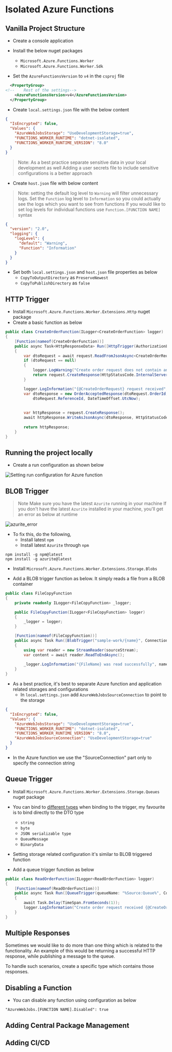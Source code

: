 ﻿# Isolated Azure Functions

## Vanilla Project Structure

* Create a console application

* Install the below nuget packages
  * `Microsoft.Azure.Functions.Worker`
  * `Microsoft.Azure.Functions.Worker.Sdk`

* Set the `AzureFunctionsVersion` to `v4` in the `csproj` file

```xml
  <PropertyGroup>
<!--    Rest of the settings-->
    <AzureFunctionsVersion>v4</AzureFunctionsVersion>    
  </PropertyGroup>
```

* Create `local.settings.json` file with the below content

```json
{
  "IsEncrypted": false,
  "Values": {
    "AzureWebJobsStorage": "UseDevelopmentStorage=true",
    "FUNCTIONS_WORKER_RUNTIME": "dotnet-isolated",
    "FUNCTIONS_WORKER_RUNTIME_VERSION": "8.0"
  }
}
```

> Note:
> As a best practice separate sensitive data in your local development as well
> Adding a user secrets file to include sensitive configurations is a better approach

* Create `host.json` file with below content

> Note: setting the default log level to `Warning` will filter unnecessary logs.
> Set the `Function` log level to `Information` so you could actually see the logs which you want to see from functions
> If you would like to set log levels for individual functions use `Function.[FUNCTION NAME]` syntax

```json
{
  "version": "2.0",
  "logging": {
    "logLevel": {
      "default": "Warning",
      "Function": "Information"
    }
  }
}
```

* Set both `local.settings.json` and `host.json` file properties as below
  * `CopyToOutputDirectory` as `PreserveNewest`
  * `CopyToPublishDirectory` as `false`

## HTTP Trigger

* Install `Microsoft.Azure.Functions.Worker.Extensions.Http` nuget package
* Create a basic function as below

```csharp
public class CreateOrderFunction(ILogger<CreateOrderFunction> logger)
{
    [Function(nameof(CreateOrderFunction))]
    public async Task<HttpResponseData> Run([HttpTrigger(AuthorizationLevel.Anonymous, "post", Route = "orders")] HttpRequestData request)
    {
        var dtoRequest = await request.ReadFromJsonAsync<CreateOrderRequest>();
        if (dtoRequest == null)
        {
            logger.LogWarning("Create order request does not contain any data to proceed");
            return request.CreateResponse(HttpStatusCode.InternalServerError);
        }

        logger.LogInformation("{@CreateOrderRequest} request received", dtoRequest);
        var dtoResponse = new OrderAcceptedResponse(dtoRequest.OrderId,
            dtoRequest.ReferenceId, DateTimeOffset.UtcNow);
        
        
        var httpResponse = request.CreateResponse();
        await httpResponse.WriteAsJsonAsync(dtoResponse, HttpStatusCode.Accepted);
        
        return httpResponse;
    }
}
```


## Running the project locally

* Create a run configuration as shown below
 
![Setting run configuration for Azure function](../../../Images/function_run_configuration.png "Azure Function Run Configuration")

## BLOB Trigger

> Note
> Make sure you have the latest `Azurite` running in your machine
> If you don't have the latest `Azurite` installed in your machine, you'll get an error as below at runtime

![azurite_error](../../../Images/azurite_error.png "Azurite error with incompatible versions")

* To fix this, do the following,
  * Install latest `npm`
  * Install latest `Azurite` through `npm`

```
npm install -g npm@latest
npm install -g azurite@latest
```

* Install `Microsoft.Azure.Functions.Worker.Extensions.Storage.Blobs`

* Add a BLOB trigger function as below. It simply reads a file from a BLOB container

```csharp
public class FileCopyFunction
{
    private readonly ILogger<FileCopyFunction> _logger;

    public FileCopyFunction(ILogger<FileCopyFunction> logger)
    {
        _logger = logger;
    }

    [Function(nameof(FileCopyFunction))]
    public async Task Run([BlobTrigger("sample-work/{name}", Connection = "SourceConnection")] Stream sourceStream, string name)
    {
        using var reader = new StreamReader(sourceStream);
        var content = await reader.ReadToEndAsync();
        
        _logger.LogInformation("{FileName} was read successfully", name);
    }
}
```

* As a best practice, it's best to separate Azure function and application related storages and configurations
  * In `local.settings.json` add `AzureWebJobsSourceConnection` to point to the storage

```json
{
  "IsEncrypted": false,
  "Values": {
    "AzureWebJobsStorage": "UseDevelopmentStorage=true",
    "FUNCTIONS_WORKER_RUNTIME": "dotnet-isolated",
    "FUNCTIONS_WORKER_RUNTIME_VERSION": "8.0",
    "AzureWebJobsSourceConnection": "UseDevelopmentStorage=true"
  }
}
```

* In the Azure function we use the "SourceConnection" part only to specify the connection string

## Queue Trigger

* Install `Microsoft.Azure.Functions.Worker.Extensions.Storage.Queues` nuget package
* You can bind to [different types](https://learn.microsoft.com/en-us/azure/azure-functions/functions-bindings-storage-queue?tabs=isolated-process%2Cextensionv5%2Cextensionv3&pivots=programming-language-csharp#binding-types) when binding to the trigger, my favourite is to bind directly to the DTO type
  * `string`
  * `byte`
  * `JSON serializable type`
  * `QueueMessage`
  * `BinaryData`

* Setting storage related configuration it's similar to BLOB triggered function
* Add a queue trigger function as below

```csharp
public class ReadOrderFunction(ILogger<ReadOrderFunction> logger)
{
    [Function(nameof(ReadOrderFunction))]
    public async Task Run([QueueTrigger(queueName: "%Source:Queue%", Connection = "SourceConnection")] CreateOrderRequest message)
    {
        await Task.Delay(TimeSpan.FromSeconds(1));
        logger.LogInformation("Create order request received {@CreateOrderRequest}", message);
    }
}
```

## Multiple Responses

Sometimes we would like to do more than one thing which is related to the functionality.
An example of this would be returning a successful HTTP response, while publishing a message to the queue.

To handle such scenarios, create a specific type which contains those responses.

## Disabling a Function

* You can disable any function using configuration as below

```
"AzureWebJobs.[FUNCTION NAME].Disabled": true
```

## Adding Central Package Management

## Adding CI/CD